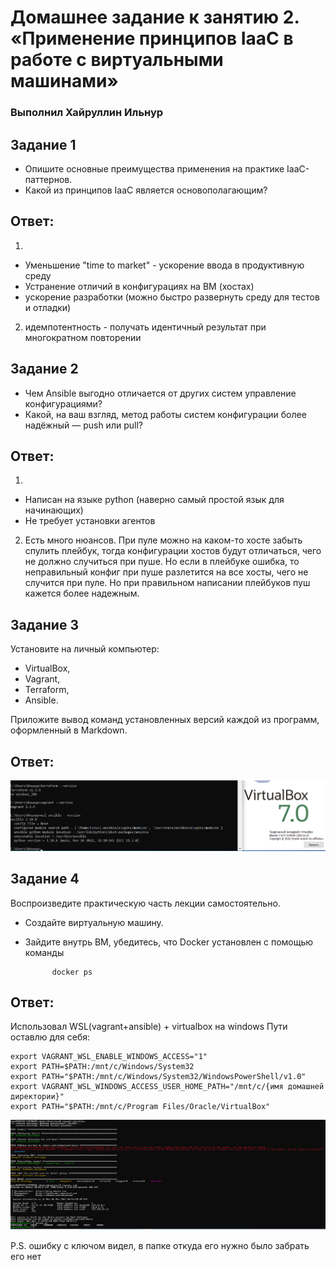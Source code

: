 # Домашнее задание к занятию 2. «Применение принципов IaaC в работе с виртуальными машинами»

### Выполнил Хайруллин Ильнур


## Задание 1
- Опишите основные преимущества применения на практике IaaC-паттернов.
- Какой из принципов IaaC является основополагающим?

## Ответ:
1. 
- Уменьшение "time to market" - ускорение ввода в продуктивную среду
- Устранение отличий в конфигурациях на ВМ (хостах)
- ускорение разработки (можно быстро развернуть среду для тестов и отладки)

2. идемпотентность - получать идентичный результат при многократном повторении

## Задание 2
- Чем Ansible выгодно отличается от других систем управление конфигурациями?
- Какой, на ваш взгляд, метод работы систем конфигурации более надёжный — push или pull?

## Ответ:
1. 
- Написан на языке python (наверно самый простой язык для начинающих)
- Не требует установки агентов

2. Есть много нюансов. При пуле можно на каком-то хосте забыть спулить плейбук, тогда конфигурации хостов будут отличаться, чего не должно случиться при пуше. Но если в плейбуке ошибка, то неправильный конфиг при пуше разлетится на все хосты, чего не случится при пуле. Но при правильном написании плейбуков пуш кажется более надежным.

## Задание 3
Установите на личный компьютер:

- VirtualBox,
- Vagrant,
- Terraform,
- Ansible.

Приложите вывод команд установленных версий каждой из программ, оформленный в Markdown.

## Ответ:
![1](img/1.png)

## Задание 4
Воспроизведите практическую часть лекции самостоятельно.

- Создайте виртуальную машину.
- Зайдите внутрь ВМ, убедитесь, что Docker установлен с помощью команды

            docker ps

## Ответ:
Использовал WSL(vagrant+ansible) + virtualbox на windows
Пути оставлю для себя:
    
    export VAGRANT_WSL_ENABLE_WINDOWS_ACCESS="1"
    export PATH=$PATH:/mnt/c/Windows/System32
    export PATH="$PATH:/mnt/c/Windows/System32/WindowsPowerShell/v1.0"
    export VAGRANT_WSL_WINDOWS_ACCESS_USER_HOME_PATH="/mnt/c/{имя домашней директории}"
    export PATH="$PATH:/mnt/c/Program Files/Oracle/VirtualBox"
![2](img/2.png)

P.S. ошибку с ключом видел, в папке откуда его нужно было забрать его нет